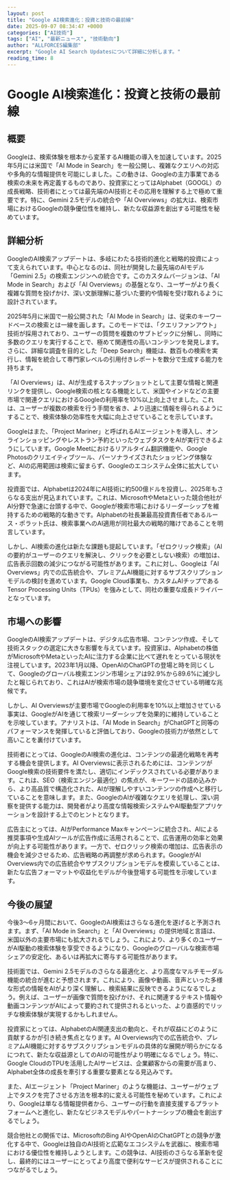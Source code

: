 ```yaml
---
layout: post
title: "Google AI検索進化：投資と技術の最前線"
date: 2025-09-07 08:34:47 +0000
categories: ["AI技術"]
tags: ["AI", "最新ニュース", "技術動向"]
author: "ALLFORCES編集部"
excerpt: "Google AI Search Updatesについて詳細に分析します。"
reading_time: 8
---
```


# Google AI検索進化：投資と技術の最前線

## 概要
Googleは、検索体験を根本から変革するAI機能の導入を加速しています。2025年5月には米国で「AI Mode in Search」を一般公開し、複雑なクエリへの対応や多角的な情報提供を可能にしました。この動きは、Googleの主力事業である検索の未来を再定義するものであり、投資家にとってはAlphabet（GOOGL）の成長戦略、技術者にとっては最先端のAI技術とその応用を理解する上で極めて重要です。特に、Gemini 2.5モデルの統合や「AI Overviews」の拡大は、検索市場におけるGoogleの競争優位性を維持し、新たな収益源を創出する可能性を秘めています。

## 詳細分析
GoogleのAI検索アップデートは、多岐にわたる技術的進化と戦略的投資によって支えられています。中心となるのは、同社が開発した最先端のAIモデル「Gemini 2.5」の検索エンジンへの統合です。このカスタムバージョンは、「AI Mode in Search」および「AI Overviews」の基盤となり、ユーザーがより長く複雑な質問を投げかけ、深い文脈理解に基づいた要約や情報を受け取れるように設計されています。

2025年5月に米国で一般公開された「AI Mode in Search」は、従来のキーワードベースの検索とは一線を画します。このモードでは、「クエリファンアウト」技術が採用されており、ユーザーの質問を複数のサブトピックに分解し、同時に多数のクエリを実行することで、極めて関連性の高いコンテンツを発見します。さらに、詳細な調査を目的とした「Deep Search」機能は、数百もの検索を実行し、情報を統合して専門家レベルの引用付きレポートを数分で生成する能力を持ちます。

「AI Overviews」は、AIが生成するスナップショットとして主要な情報と関連リンクを提供し、Google検索の核となる機能として、米国やインドなどの主要市場で関連クエリにおけるGoogleの利用率を10%以上向上させました。これは、ユーザーが複数の検索を行う手間を省き、より迅速に情報を得られるようにすることで、検索体験の効率性を大幅に向上させていることを示しています。

Googleはまた、「Project Mariner」と呼ばれるAIエージェントを導入し、オンラインショッピングやレストラン予約といったウェブタスクをAIが実行できるようにしています。Google Meetにおけるリアルタイム翻訳機能や、Google Photosのクリエイティブツール、パーソナライズされたショッピング体験など、AIの応用範囲は検索に留まらず、Googleのエコシステム全体に拡大しています。

投資面では、Alphabetは2024年にAI技術に約500億ドルを投資し、2025年もさらなる支出が見込まれています。これは、MicrosoftやMetaといった競合他社がAI分野で急速に台頭する中で、Googleが検索市場におけるリーダーシップを維持するための戦略的な動きです。Alphabetの社長兼最高投資責任者であるルース・ポラット氏は、検索事業へのAI適用が同社最大の戦略的賭けであることを明言しています。

しかし、AI検索の進化は新たな課題も提起しています。「ゼロクリック検索」（AIの要約がユーザーのクエリを解決し、クリックを必要としない検索）の増加は、広告表示回数の減少につながる可能性があります。これに対し、Googleは「AI Overviews」内での広告統合や、プレミアムAI機能に対するサブスクリプションモデルの検討を進めています。Google Cloud事業も、カスタムAIチップであるTensor Processing Units（TPUs）を強みとして、同社の重要な成長ドライバーとなっています。

## 市場への影響
GoogleのAI検索アップデートは、デジタル広告市場、コンテンツ作成、そして技術スタックの選定に大きな影響を与えています。投資家は、Alphabetの株価がMicrosoftやMetaといったAIに注力する企業に比べて遅れをとっている現状を注視しています。2023年1月以降、OpenAIのChatGPTの登場と時を同じくして、Googleのグローバル検索エンジン市場シェアは92.9%から89.6%に減少したと報じられており、これはAIが検索市場の競争環境を変化させている明確な兆候です。

しかし、AI Overviewsが主要市場でGoogleの利用率を10%以上増加させている事実は、GoogleがAIを通じて検索リーダーシップを効果的に維持していることを示唆しています。アナリストは、「AI Mode in Search」がChatGPTと同等のパフォーマンスを発揮していると評価しており、Googleの技術力が依然として高いことを裏付けています。

技術者にとっては、GoogleのAI検索の進化は、コンテンツの最適化戦略を再考する機会を提供します。AI Overviewsに表示されるためには、コンテンツがGoogle検索の技術要件を満たし、適切にインデックスされている必要があります。これは、SEO（検索エンジン最適化）の焦点が、キーワードの詰め込みから、より高品質で構造化された、AIが理解しやすいコンテンツの作成へと移行していることを意味します。また、GoogleのAIが複雑なクエリを処理し、深い洞察を提供する能力は、開発者がより高度な情報検索システムやAI駆動型アプリケーションを設計する上でのヒントとなります。

広告主にとっては、AIがPerformance Maxキャンペーンに統合され、AIによる推奨事項や生成AIツールが広告作成に活用されることで、広告運用の効率と効果が向上する可能性があります。一方で、ゼロクリック検索の増加は、広告表示の機会を減少させるため、広告戦略の再調整が求められます。GoogleがAI Overviews内での広告統合やサブスクリプションモデルを模索していることは、新たな広告フォーマットや収益化モデルが今後登場する可能性を示唆しています。

## 今後の展望
今後3～6ヶ月間において、GoogleのAI検索はさらなる進化を遂げると予測されます。まず、「AI Mode in Search」と「AI Overviews」の提供地域と言語は、米国以外の主要市場にも拡大されるでしょう。これにより、より多くのユーザーがAI駆動の検索体験を享受できるようになり、Googleのグローバルな検索市場シェアの安定化、あるいは再拡大に寄与する可能性があります。

技術面では、Gemini 2.5モデルのさらなる最適化と、より高度なマルチモーダル機能の統合が進むと予想されます。これにより、画像や動画、音声といった多様な形式の情報をAIがより深く理解し、検索結果に反映できるようになるでしょう。例えば、ユーザーが画像で質問を投げかけ、それに関連するテキスト情報や動画コンテンツがAIによって要約されて提供されるといった、より直感的でリッチな検索体験が実現するかもしれません。

投資家にとっては、AlphabetのAI関連支出の動向と、それが収益にどのように貢献するかが引き続き焦点となります。AI Overviews内での広告統合や、プレミアムAI機能に対するサブスクリプションモデルの具体的な展開が明らかになるにつれて、新たな収益源としてのAIの可能性がより明確になるでしょう。特に、Google CloudのTPUを活用したAIサービスは、企業顧客からの需要が高まり、Alphabet全体の成長を牽引する重要な要素となる見込みです。

また、AIエージェント「Project Mariner」のような機能は、ユーザーがウェブ上でタスクを完了させる方法を根本的に変える可能性を秘めています。これにより、Googleは単なる情報提供者から、ユーザーの行動を直接支援するプラットフォームへと進化し、新たなビジネスモデルやパートナーシップの機会を創出するでしょう。

競合他社との関係では、MicrosoftのBing AIやOpenAIのChatGPTとの競争が激化する中で、Googleは独自のAI技術と広範なエコシステムを武器に、検索市場における優位性を維持しようとします。この競争は、AI技術のさらなる革新を促し、最終的にはユーザーにとってより高度で便利なサービスが提供されることにつながるでしょう。

